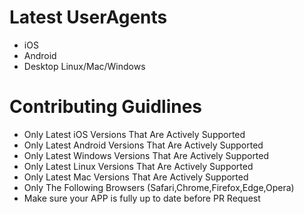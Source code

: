 # Latest UserAgents
- iOS
- Android
- Desktop Linux/Mac/Windows

# Contributing Guidlines
- Only Latest iOS Versions That Are Actively Supported
- Only Latest Android Versions That Are Actively Supported
- Only Latest Windows Versions That Are Actively Supported
- Only Latest Linux Versions That Are Actively Supported
- Only Latest Mac Versions That Are Actively Supported
- Only The Following Browsers (Safari,Chrome,Firefox,Edge,Opera)
- Make sure your APP is fully up to date before PR Request
